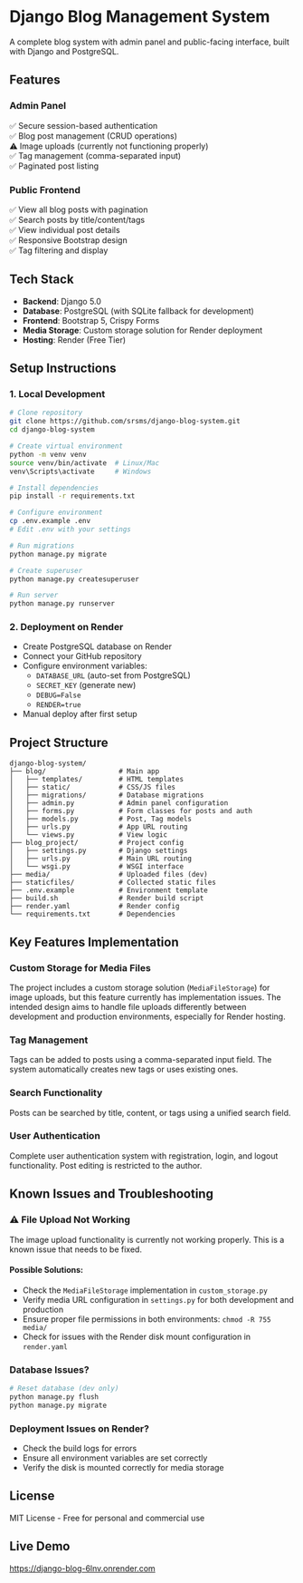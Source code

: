 # Django Blog Management System

A complete blog system with admin panel and public-facing interface, built with Django and PostgreSQL.

## Features

### Admin Panel
✅ Secure session-based authentication  
✅ Blog post management (CRUD operations)  
⚠️ Image uploads (currently not functioning properly)  
✅ Tag management (comma-separated input)  
✅ Paginated post listing  

### Public Frontend
✅ View all blog posts with pagination  
✅ Search posts by title/content/tags  
✅ View individual post details  
✅ Responsive Bootstrap design  
✅ Tag filtering and display

## Tech Stack
- **Backend**: Django 5.0
- **Database**: PostgreSQL (with SQLite fallback for development)
- **Frontend**: Bootstrap 5, Crispy Forms
- **Media Storage**: Custom storage solution for Render deployment
- **Hosting**: Render (Free Tier)

## Setup Instructions

### 1. Local Development
```bash
# Clone repository
git clone https://github.com/srsms/django-blog-system.git
cd django-blog-system

# Create virtual environment
python -m venv venv
source venv/bin/activate  # Linux/Mac
venv\Scripts\activate     # Windows

# Install dependencies
pip install -r requirements.txt

# Configure environment
cp .env.example .env
# Edit .env with your settings

# Run migrations
python manage.py migrate

# Create superuser
python manage.py createsuperuser

# Run server
python manage.py runserver
```

### 2. Deployment on Render
- Create PostgreSQL database on Render
- Connect your GitHub repository
- Configure environment variables:
  - `DATABASE_URL` (auto-set from PostgreSQL)
  - `SECRET_KEY` (generate new)
  - `DEBUG=False`
  - `RENDER=true`
- Manual deploy after first setup

## Project Structure
```
django-blog-system/
├── blog/                  # Main app
│   ├── templates/         # HTML templates
│   ├── static/            # CSS/JS files
│   ├── migrations/        # Database migrations
│   ├── admin.py           # Admin panel configuration
│   ├── forms.py           # Form classes for posts and auth
│   ├── models.py          # Post, Tag models
│   ├── urls.py            # App URL routing
│   └── views.py           # View logic
├── blog_project/          # Project config
│   ├── settings.py        # Django settings
│   ├── urls.py            # Main URL routing
│   └── wsgi.py            # WSGI interface
├── media/                 # Uploaded files (dev)
├── staticfiles/           # Collected static files
├── .env.example           # Environment template
├── build.sh               # Render build script
├── render.yaml            # Render config
└── requirements.txt       # Dependencies
```

## Key Features Implementation

### Custom Storage for Media Files
The project includes a custom storage solution (`MediaFileStorage`) for image uploads, but this feature currently has implementation issues. The intended design aims to handle file uploads differently between development and production environments, especially for Render hosting.

### Tag Management
Tags can be added to posts using a comma-separated input field. The system automatically creates new tags or uses existing ones.

### Search Functionality
Posts can be searched by title, content, or tags using a unified search field.

### User Authentication
Complete user authentication system with registration, login, and logout functionality. Post editing is restricted to the author.

## Known Issues and Troubleshooting

### ⚠️ File Upload Not Working
The image upload functionality is currently not working properly. This is a known issue that needs to be fixed.

#### Possible Solutions:
- Check the `MediaFileStorage` implementation in `custom_storage.py`
- Verify media URL configuration in `settings.py` for both development and production
- Ensure proper file permissions in both environments: `chmod -R 755 media/`
- Check for issues with the Render disk mount configuration in `render.yaml`

### Database Issues?
```bash
# Reset database (dev only)
python manage.py flush
python manage.py migrate
```

### Deployment Issues on Render?
- Check the build logs for errors
- Ensure all environment variables are set correctly
- Verify the disk is mounted correctly for media storage

## License
MIT License - Free for personal and commercial use

## Live Demo
https://django-blog-6lnv.onrender.com
